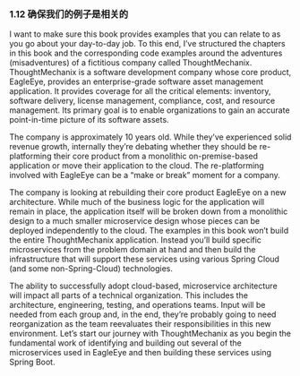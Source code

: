 ### 1.12 确保我们的例子是相关的

I want to make sure this book provides examples that you can relate to as you go about your day-to-day job. To this end, I’ve structured the chapters in this book and the corresponding code examples around the adventures \(misadventures\) of a fictitious company called ThoughtMechanix. ThoughtMechanix is a software development company whose core product, EagleEye, provides an enterprise-grade software asset management application. It provides coverage for all the critical elements: inventory, software delivery, license management, compliance, cost, and resource management. Its primary goal is to enable organizations to gain an accurate point-in-time picture of its software assets.

The company is approximately 10 years old. While they’ve experienced solid revenue growth, internally they’re debating whether they should be re-platforming their core product from a monolithic on-premise-based application or move their application to the cloud. The re-platforming involved with EagleEye can be a “make or break” moment for a company.

The company is looking at rebuilding their core product EagleEye on a new architecture. While much of the business logic for the application will remain in place, the application itself will be broken down from a monolithic design to a much smaller microservice design whose pieces can be deployed independently to the cloud. The examples in this book won’t build the entire ThoughtMechanix application. Instead you’ll build specific microservices from the problem domain at hand and then build the infrastructure that will support these services using various Spring Cloud \(and some non-Spring-Cloud\) technologies.

The ability to successfully adopt cloud-based, microservice architecture will impact all parts of a technical organization. This includes the architecture, engineering, testing, and operations teams. Input will be needed from each group and, in the end, they’re probably going to need reorganization as the team reevaluates their responsibilities in this new environment. Let’s start our journey with ThoughtMechanix as you begin the fundamental work of identifying and building out several of the microservices used in EagleEye and then building these services using Spring Boot.



